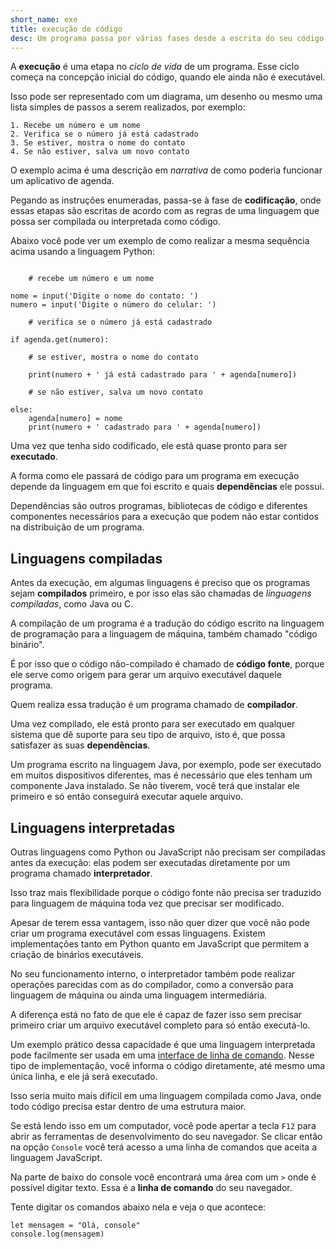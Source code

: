 ```yaml
---
short_name: exe
title: execução de código
desc: Um programa passa por várias fases desde a escrita do seu código fonte até que ele possa ser executado. 
---
```


A **execução** é uma etapa no *ciclo de vida* de um programa. Esse ciclo começa na concepção inicial do código, quando ele ainda não é executável.

Isso pode ser representado com um diagrama, um desenho ou mesmo uma lista simples de passos a serem realizados, por exemplo:

```
1. Recebe um número e um nome
2. Verifica se o número já está cadastrado
3. Se estiver, mostra o nome do contato
4. Se não estiver, salva um novo contato
```

O exemplo acima é uma descrição em *narrativa* de como poderia funcionar um aplicativo de agenda.

Pegando as instruções enumeradas, passa-se à fase de **codificação**, onde essas etapas são escritas de acordo com as regras de uma linguagem que possa ser compilada ou interpretada como código.

Abaixo você pode ver um exemplo de como realizar a mesma sequência acima usando a linguagem Python:

```

	# recebe um número e um nome

nome = input('Digite o nome do contato: ')
numero = input('Digite o número do celular: ')

	# verifica se o número já está cadastrado

if agenda.get(numero):

	# se estiver, mostra o nome do contato

    print(numero + ' já está cadastrado para ' + agenda[numero])

	# se não estiver, salva um novo contato

else:
    agenda[numero] = nome
    print(numero + ' cadastrado para ' + agenda[numero])

``` 

Uma vez que tenha sido codificado, ele está quase pronto para ser **executado**.

A forma como ele passará de código para um programa em execução depende da linguagem em que foi escrito e quais **dependências** ele possui.

Dependências são outros programas, bibliotecas de código e diferentes componentes necessários para a execução que podem não estar contidos na distribuição de um programa.

## Linguagens compiladas

Antes da execução, em algumas linguagens é preciso que os programas sejam **compilados** primeiro, e por isso elas são chamadas de *linguagens compiladas*, como Java ou C.

A compilação de um programa é a tradução do código escrito na linguagem de programação para a linguagem de máquina, também chamado "código binário".

É por isso que o código não-compilado é chamado de **código fonte**, porque ele serve como origem para gerar um arquivo executável daquele programa.

Quem realiza essa tradução é um programa chamado de **compilador**.

Uma vez compilado, ele está pronto para ser executado em qualquer sistema que dê suporte para seu tipo de arquivo, isto é, que possa satisfazer as suas **dependências**.

Um programa escrito na linguagem Java, por exemplo, pode ser executado em muitos dispositivos diferentes, mas é necessário que eles tenham um componente Java instalado. Se não tiverem, você terá que instalar ele primeiro e só então conseguirá executar aquele arquivo.

## Linguagens interpretadas

Outras linguagens como Python ou JavaScript não precisam ser compiladas antes da execução: elas podem ser executadas diretamente por um programa chamado **interpretador**.

Isso traz mais flexibilidade porque o código fonte não precisa ser traduzido para linguagem de máquina toda vez que precisar ser modificado.

Apesar de terem essa vantagem, isso não quer dizer que você não pode criar um programa executável com essas linguagens. Existem implementações tanto em Python quanto em JavaScript que permitem a criação de binários executáveis. 

No seu funcionamento interno, o interpretador também pode realizar operações parecidas com as do compilador, como a conversão para linguagem de máquina ou ainda uma linguagem intermediária.

A diferença está no fato de que ele é capaz de fazer isso sem precisar primeiro criar um arquivo executável completo para só então executá-lo.

Um exemplo prático dessa capacidade é que uma linguagem interpretada pode facilmente ser usada em uma [interface de linha de comando](/tags/ilc). Nesse tipo de implementação, você informa o código diretamente, até mesmo uma única linha, e ele já será executado.

Isso seria muito mais difícil em uma linguagem compilada como Java, onde todo código precisa estar dentro de uma estrutura maior.

Se está lendo isso em um computador, você pode apertar a tecla `F12` para abrir as ferramentas de desenvolvimento do seu navegador. Se clicar então na opção `Console` você terá acesso a uma linha de comandos que aceita a linguagem JavaScript. 

Na parte de baixo do console você encontrará uma área com um `>` onde é possível digitar texto. Essa é a **linha de comando** do seu navegador.

Tente digitar os comandos abaixo nela e veja o que acontece:

```
let mensagem = "Olá, console"
console.log(mensagem)
```

